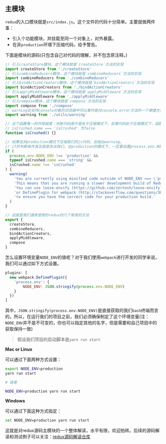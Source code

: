 ## 主模块
`redux`的入口模块就是`src/index.js`。这个文件的代码十分简单。主要就做两件事：

* 引入个功能模块，并挂载至同一个对象上，对外暴露。
* 在非`production`环境下压缩代码，给予警告。

下面是模块的源码(只包含自己对代码的理解，并不包含原注释。)

```javascript
// 引入createStore模块，这个模块就是`createStore`方法的实现
import createStore from './createStore'
// 引入combineReducers模块，这个模块就是`combineReducers`方法的实现
import combineReducers from './combineReducers'
// 引入bindActionCreators模块，这个模块就是`bindActionCreators`方法的实现
import bindActionCreators from './bindActionCreators'
// 引入applyMiddleware模块，这个模块就是`applyMiddleware`方法的实现
import applyMiddleware from './applyMiddleware'
// 引入compose模块，这个模块就是`compose`方法的实现
import compose from './compose'
// warning在支持console对象的浏览器中可以看作是对console.error方法的一个便捷方法，否则就是一个Error的实例对象。
import warning from './utils/warning'

// 这个函数唯一的作用就是：判断代码是不是处于压缩模式下，如果代码处于压缩模式下，函数的名称会改变，即
// isCrushed.name === 'isCrushed' 为false
function isCrushed() {}

// 如果在非production模式下压缩我们的js代码，会抛出warning。
// if的判断条件其实就是告诉我们，在production的模式下，一定要设置process.env.NODE_ENV为production
if (
  process.env.NODE_ENV !== 'production' &&
  typeof isCrushed.name === 'string' &&
  isCrushed.name !== 'isCrushed'
) {
  warning(
    'You are currently using minified code outside of NODE_ENV === \'production\'. ' +
    'This means that you are running a slower development build of Redux. ' +
    'You can use loose-envify (https://github.com/zertosh/loose-envify) for browserify ' +
    'or DefinePlugin for webpack (http://stackoverflow.com/questions/30030031) ' +
    'to ensure you have the correct code for your production build.'
  )
}

// 这就是我们通常使用的redux的几个常用的方法
export {
  createStore,
  combineReducers,
  bindActionCreators,
  applyMiddleware,
  compose
}
```
怎么设置环境变量`NODE_ENV`的值呢？对于我们使用`webpack`进行开发的同学来说，我们可以通过如下方式设置。

```js
plugins: [
  new webpack.DefinePlugin({
    'process.env': {
        NODE_ENV: JSON.stringify(process.env.NODE_ENV)
    }
  })
]
```
其中，`JSON.stringify(process.env.NODE_ENV)`是直接获取的我们`bash`终端而言的。所以，在运行我们的项目之前，我们必须确保制定了这个环境变量(注：`NODE_ENV`并不是不可变的，你也可以指定其他的名字，但是需要和自己项目中的获取保持一致)

> 假设我们项目的启动脚本是`yarn run start`

**Mac or Linux**

可以通过下面两种方式设置：

```bash
export NODE_ENV=production
yarn run start

# 或者

NODE_ENV=production yarn run start
```

**Windows**

可以通过下面这种方式指定：

```bash
set NODE_ENV=production yarn run start
```

这就是对redux源码主模块的一个整体解读，水平有限，欢迎拍砖。后续的源码解读和测试例子可以关注：[redux源码解读仓库](https://github.com/SourceCooode/__redux)